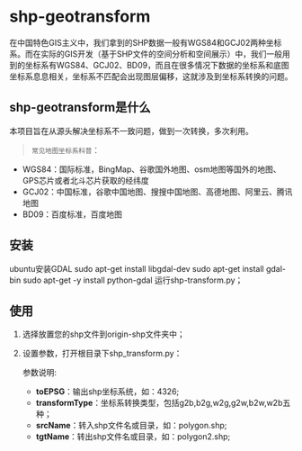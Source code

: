 # shp-geotransform

在中国特色GIS主义中，我们拿到的SHP数据一般有WGS84和GCJ02两种坐标系。而在实际的GIS开发（基于SHP文件的空间分析和空间展示）中，我们一般用到的坐标系有WGS84、GCJ02、BD09，而且在很多情况下数据的坐标系和底图坐标系息息相关，坐标系不匹配会出现图层偏移，这就涉及到坐标系转换的问题。


## shp-geotransform是什么

本项目旨在从源头解决坐标系不一致问题，做到一次转换，多次利用。

>`常见地图坐标系科普`： 

* WGS84：国际标准，BingMap、谷歌国外地图、osm地图等国外的地图、GPS芯片或者北斗芯片获取的经纬度
* GCJ02：中国标准，谷歌中国地图、搜搜中国地图、高德地图、阿里云、腾讯地图
* BD09：百度标准，百度地图


## 安装
ubuntu安装GDAL
sudo apt-get install libgdal-dev
sudo apt-get install gdal-bin
sudo apt-get -y install python-gdal
运行shp-transform.py；

       
## 使用

1. 选择放置您的shp文件到origin-shp文件夹中；

2. 设置参数，打开根目录下shp_transform.py：

    参数说明:
    * **toEPSG**：输出shp坐标系统，如：4326;
    * **transformType**：坐标系转换类型，包括g2b,b2g,w2g,g2w,b2w,w2b五种；
    * **srcName**：转入shp文件名或目录，如：polygon.shp;
    * **tgtName**：转出shp文件名或目录，如：polygon2.shp;



